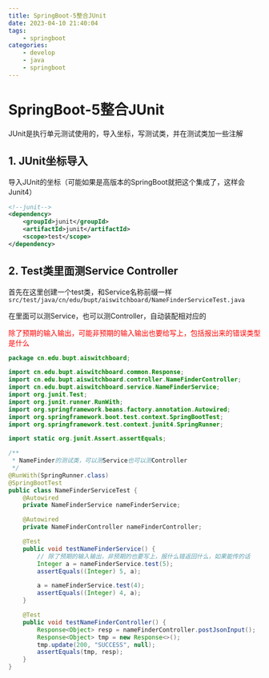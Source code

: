 ```yaml
---
title: SpringBoot-5整合JUnit
date: 2023-04-10 21:40:04
tags:
	- springboot
categories:
	- develop
	- java
	- springboot
---
```


# SpringBoot-5整合JUnit

JUnit是执行单元测试使用的，导入坐标，写测试类，并在测试类加一些注解

## 1. JUnit坐标导入

导入JUnit的坐标（可能如果是高版本的SpringBoot就把这个集成了，这样会Junit4）

```xml
<!--junit-->
<dependency>
    <groupId>junit</groupId>
    <artifactId>junit</artifactId>
    <scope>test</scope>
</dependency>
```

## 2. Test类里面测Service Controller

首先在这里创建一个test类，和Service名称前缀一样`src/test/java/cn/edu/bupt/aiswitchboard/NameFinderServiceTest.java`

在里面可以测Service，也可以测Controller，自动装配相对应的

<font color='red'>除了预期的输入输出，可能非预期的输入输出也要给写上，包括报出来的错误类型是什么</font> 

```java
package cn.edu.bupt.aiswitchboard;

import cn.edu.bupt.aiswitchboard.common.Response;
import cn.edu.bupt.aiswitchboard.controller.NameFinderController;
import cn.edu.bupt.aiswitchboard.service.NameFinderService;
import org.junit.Test;
import org.junit.runner.RunWith;
import org.springframework.beans.factory.annotation.Autowired;
import org.springframework.boot.test.context.SpringBootTest;
import org.springframework.test.context.junit4.SpringRunner;

import static org.junit.Assert.assertEquals;

/**
 * NameFinder的测试类，可以测Service也可以测Controller
 */
@RunWith(SpringRunner.class)
@SpringBootTest
public class NameFinderServiceTest {
    @Autowired
    private NameFinderService nameFinderService;

    @Autowired
    private NameFinderController nameFinderController;

    @Test
    public void testNameFinderService() {
        // 除了预期的输入输出，非预期的也要写上，报什么错返回什么，如果能传的话
        Integer a = nameFinderService.test(5);
        assertEquals((Integer) 5, a);

        a = nameFinderService.test(4);
        assertEquals((Integer) 4, a);
    }

    @Test
    public void testNameFinderController() {
        Response<Object> resp = nameFinderController.postJsonInput();
        Response<Object> tmp = new Response<>();
        tmp.update(200, "SUCCESS", null);
        assertEquals(tmp, resp);
    }
}
```